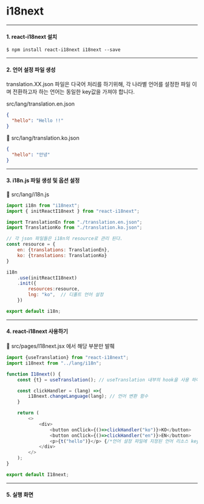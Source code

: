 # i18next
***

#### 1. react-i18next 설치

```
$ npm install react-i18next i18next --save
```
***

#### 2. 언어 설정 파일 생성

translation.XX.json 파일은 다국어 처리를 하기위해, 각 나라별 언어를 설정한 파일 이며 전환하고자 하는 언어는 동일한 key값을 가져야 합니다.

 src/lang/translation.en.json

```json
{
  "hello": "Hello !!"
}
```
📂 src/lang/translation.ko.json

```json
{
  "hello": "안녕"
}
```
*** 

#### 3. i18n.js 파일 생성 및 옵션 설정

📂 src/lang/i18n.js

```javascript
import i18n from "i18next";
import { initReactI18next } from "react-i18next";

import TranslationEn from "./translation.en.json";
import TranslationKo from "./translation.ko.json";

// 각 json 파일들은 i18n의 resource로 관리 된다.
const resource = {
    en: {translations: TranslationEn},
    ko: {translations: TranslationKo}
} 

i18n
    .use(initReactI18next) 
    .init({
        resources:resource,
        lng: "ko",  // 디폴트 언어 설정
    })

export default i18n;
```
***

#### 4. react-i18next 사용하기

📂 src/pages/I18next.jsx 에서 해당 부분만 발췌

```javascript
import {useTranslation} from "react-i18next";
import i18next from "../lang/i18n";

function I18next() {
    const {t} = useTranslation(); // useTranslation 내부의 hook을 사용 하여 번역 기능 제공

    const clickHandler = (lang) =>{
        i18next.changeLanguage(lang); // 언어 변환 함수
    }

    return (
        <>
            <div>
                <button onClick={()=>clickHandler("ko")}>KO</button>
                <button onClick={()=>clickHandler("en")}>EN</button>
                <p>{t("hello")}</p> {/*언어 설정 파일에 지정된 언어 리소스 key를 입력하면 해당 언어값 출력*/}
            </div>
        </>
    );
}

export default I18next;
```
***

#### 5. 실행 화면
